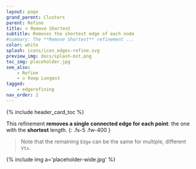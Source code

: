 ```yaml
---
layout: page
grand_parent: Clusters
parent: Refine
title: 🝔 Remove Shortest
subtitle: Removes the shortest edge of each node
#summary: The **Remove Shortest** refinement ...
color: white
splash: icons/icon_edges-refine.svg
preview_img: docs/splash-mst.png
toc_img: placeholder.jpg
see_also:
    - Refine
    - 🝔 Keep Longest
tagged: 
    - edgerefining
nav_order: 2
---
```


{% include header_card_toc %}

This refinement **removes a single connected edge for each point**: the one with the **shortest** length.
{: .fs-5 .fw-400 } 

>Note that the remaining `Edge` can be the same for multiple, different `Vtx`.

{% include img a='placeholder-wide.jpg' %}
